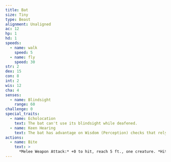 ```yaml
---
title: Bat
size: Tiny
type: Beast
alignment: Unaligned
ac: 12
hp: 1
hd: 1
speeds:
  - name: walk
    speed: 5
  - name: fly
    speed: 30
str: 2
dex: 15
con: 8
int: 2
wis: 12
cha: 4
senses:
  - name: Blindsight
    range: 60
challenge: 0
special_traits:
  - name: Echolocation
    text: The bat can't use its blindsight while deafened.
  - name: Keen Hearing
    text: The bat has advantage on Wisdom (Perception) checks that rely on hearing.
actions:
  - name: Bite
    text: >
      *Melee Weapon Attack:* +0 to hit, reach 5 ft., one creature. *Hit:* 1 piercing damage.
---
```

